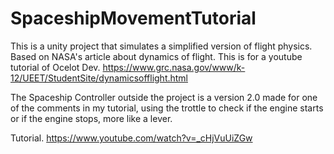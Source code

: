 # SpaceshipMovementTutorial
This is a unity project that simulates a simplified version of flight physics. Based on NASA's article about dynamics of flight. This is for a youtube tutorial of Ocelot Dev.
https://www.grc.nasa.gov/www/k-12/UEET/StudentSite/dynamicsofflight.html

The Spaceship Controller outside the project is a version 2.0 made for one of the comments in my tutorial, using the trottle to check if the engine starts or if the engine stops, more like a lever.

Tutorial.
https://www.youtube.com/watch?v=_cHjVuUiZGw
